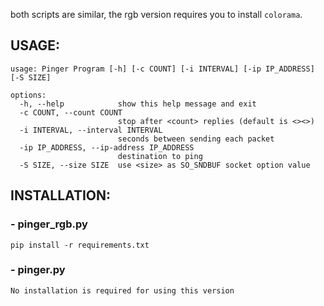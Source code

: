 
both scripts are similar, the rgb version requires you to install `colorama`.

<h2>USAGE:</h2>

```
usage: Pinger Program [-h] [-c COUNT] [-i INTERVAL] [-ip IP_ADDRESS] [-S SIZE]

options:
  -h, --help            show this help message and exit
  -c COUNT, --count COUNT
                        stop after <count> replies (default is <><>)
  -i INTERVAL, --interval INTERVAL
                        seconds between sending each packet
  -ip IP_ADDRESS, --ip-address IP_ADDRESS
                        destination to ping
  -S SIZE, --size SIZE  use <size> as SO_SNDBUF socket option value
```

<h2>INSTALLATION:</h2>
<h3>- pinger_rgb.py</h3>

`pip install -r requirements.txt`

<h3>- pinger.py</h3>

`No installation is required for using this version`
